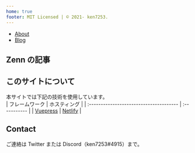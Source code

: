 ```yaml
---
home: true
footer: MIT Licensed | © 2021- ken7253.
---
```


- [About](about.md)
- [Blog](post.md)

## Zenn の記事

<zenn-articles/>

## このサイトについて

本サイトでは下記の技術を使用しています。  
| フレームワーク | ホスティング |
| :-------------------------------------- | :----------- |
| [Vuepress](https://vuepress.vuejs.org/) | [Netlify](https://www.netlify.com/) |

## Contact

ご連絡は Twitter または Discord（ken7253#4915）まで。
